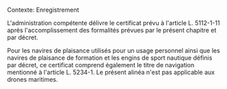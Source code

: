 Contexte: Enregistrement

L'administration compétente délivre le certificat prévu à l'article L. 5112-1-11 après l'accomplissement des formalités prévues par le présent chapitre et par décret.

Pour les navires de plaisance utilisés pour un usage personnel ainsi que les navires de plaisance de formation et les engins de sport nautique définis par décret, ce certificat comprend également le titre de navigation mentionné à l'article L. 5234-1. Le présent alinéa n'est pas applicable aux drones maritimes.